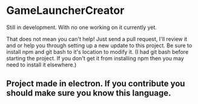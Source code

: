 # GameLauncherCreator
Still in development. With no one working on it currently yet.

That does not mean you can't help! Just send a pull request, I'll review it and or help you through setting up a new update to this project. 
Be sure to install npm and git bash to it's location to modify it.
(I had git bash before starting the project. If you don't get it from installing npm then you may need to install it elsewhere.)

## Project made in electron. If you contribute you should make sure you know this language. 
